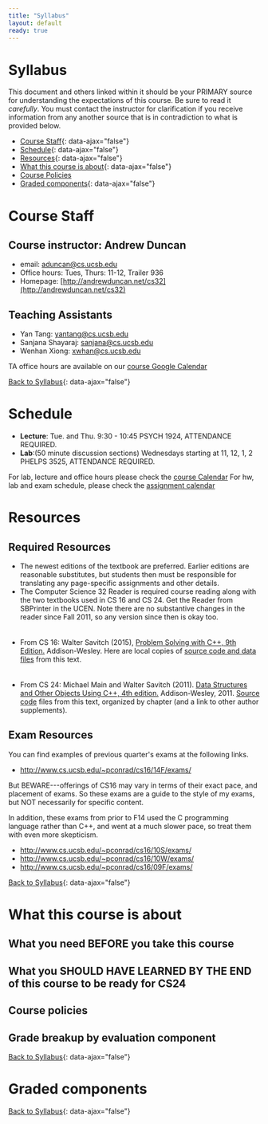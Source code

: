 ```yaml
---
title: "Syllabus"
layout: default
ready: true
---
```


# Syllabus <a name="syllabus"></a>

This document and others linked within it should be your PRIMARY source for understanding the expectations of this course. Be sure to read it *carefully*.
You must contact the instructor for clarification if you receive information from any another source that is in contradiction to what is provided below.

* [Course Staff](#staff){: data-ajax="false"}
* [Schedule](#schedule){: data-ajax="false"}
* [Resources](#resources){: data-ajax="false"}
* [What this course is about](#about){: data-ajax="false"}
* [Course Policies](#policies)
* [Graded components](#moreabout){: data-ajax="false"}


# Course Staff<a name="staff"></a>

## Course instructor: Andrew Duncan 
* email: aduncan@cs.ucsb.edu	
* Office hours: Tues, Thurs: 11-12, Trailer 936
* Homepage: [http://andrewduncan.net/cs32](http://andrewduncan.net/cs32)
 
## Teaching Assistants
* Yan Tang: yantang@cs.ucsb.edu
* Sanjana Shayaraj: sanjana@cs.ucsb.edu
* Wenhan Xiong: xwhan@cs.ucsb.edu

TA office hours are available on our [course Google Calendar](/info/schedule/)


[Back to Syllabus](#syllabus){: data-ajax="false"}

# Schedule <a name="schedule"></a>

* **Lecture**: Tue. and Thu. 9:30 - 10:45 PSYCH 1924, ATTENDANCE REQUIRED.
* **Lab**:(50 minute discussion sections) Wednesdays starting at 11, 12, 1, 2 PHELPS 3525, ATTENDANCE REQUIRED.

For lab, lecture and office hours please check the [course Calendar](/info/schedule/)
For hw, lab and exam schedule, please check the [assignment calendar](/info/calendar/)

# Resources <a name="resources"></a>

## Required Resources

<ul>
			<li>The newest editions of the textbook are preferred. Earlier editions are reasonable substitutes, but students then must be responsible for translating any page-specific assignments and other details.</li>
   <li>The Computer Science 32 Reader is required course reading along with the two textbooks used in CS 16 and CS 24. Get the Reader from SBPrinter in the UCEN. Note there are no substantive changes in the reader since Fall 2011, so any version since then is okay too.</li><br /><br />
			
   <li>From CS 16: Walter Savitch (2015), <a href='http://www.mypearsonstore.com/bookstore/problem-solving-with-c-plus-plus-9780133591743'>Problem Solving with C++, 9th Edition.</a> Addison-Wesley. Here are local copies of <a href='http://www.cs.ucsb.edu/~mikec/cs16/misc/demos/savitch9pgms/'>source code and data files</a> from this text.</li><br /><br />
        	
   <li>From CS 24: Michael Main and Walter Savitch (2011). <a href='http://www.pearsonhighered.com/educator/product/Data-Structures-and-Other-Objects-Using-C/9780132129480.page'>Data Structures and Other Objects Using C++, 4th edition.</a> Addison-Wesley, 2011. <a href='http://www.cs.colorado.edu/~main/dscode.html'>Source code</a> files from this text, organized by chapter (and a link to other author supplements).</li>
</ul>

## Exam Resources

You can find examples of previous quarter's  exams at the following links.

* http://www.cs.ucsb.edu/~pconrad/cs16/14F/exams/

But BEWARE---offerings of CS16 may vary in terms of their exact pace, and placement of exams. So these exams are a guide to the style of my exams, but NOT necessarily for specific content.

In addition, these exams from prior to F14 used the C programming language rather than C++, and went at a much slower pace, so treat them with even more skepticism.

* http://www.cs.ucsb.edu/~pconrad/cs16/10S/exams/
* http://www.cs.ucsb.edu/~pconrad/cs16/10W/exams/
* http://www.cs.ucsb.edu/~pconrad/cs16/09F/exams/



[Back to Syllabus](#syllabus){: data-ajax="false"}

# What this course is about <a name="about"></a>


## What you need BEFORE you take this course 



## What you SHOULD HAVE LEARNED BY THE END of this course to be ready for CS24 




## Course policies <a name="policies"></a>

## Grade breakup by evaluation component


[Back to Syllabus](#syllabus){: data-ajax="false"}


# Graded components <a name="moreabout"></a>



[Back to Syllabus](#syllabus){: data-ajax="false"}
